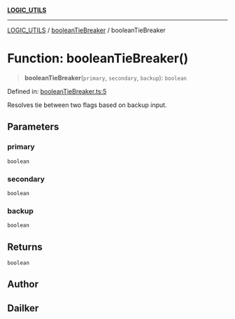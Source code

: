 [**LOGIC_UTILS**](../../README.md)

***

[LOGIC_UTILS](../../README.md) / [booleanTieBreaker](../README.md) / booleanTieBreaker

# Function: booleanTieBreaker()

> **booleanTieBreaker**(`primary`, `secondary`, `backup`): `boolean`

Defined in: [booleanTieBreaker.ts:5](https://github.com/dailker/everyutil/blob/fd2dd910f5fc45d6a6fda4227f10403d6a5baee7/src/logic/booleanTieBreaker.ts#L5)

Resolves tie between two flags based on backup input.

## Parameters

### primary

`boolean`

### secondary

`boolean`

### backup

`boolean`

## Returns

`boolean`

## Author

## Dailker
